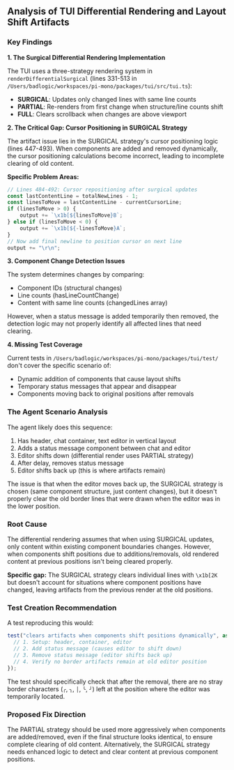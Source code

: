 ## Analysis of TUI Differential Rendering and Layout Shift Artifacts

### Key Findings

**1. The Surgical Differential Rendering Implementation**

The TUI uses a three-strategy rendering system in `renderDifferentialSurgical` (lines 331-513 in `/Users/badlogic/workspaces/pi-mono/packages/tui/src/tui.ts`):

- **SURGICAL**: Updates only changed lines with same line counts 
- **PARTIAL**: Re-renders from first change when structure/line counts shift
- **FULL**: Clears scrollback when changes are above viewport

**2. The Critical Gap: Cursor Positioning in SURGICAL Strategy**

The artifact issue lies in the SURGICAL strategy's cursor positioning logic (lines 447-493). When components are added and removed dynamically, the cursor positioning calculations become incorrect, leading to incomplete clearing of old content.

**Specific Problem Areas:**

```typescript
// Lines 484-492: Cursor repositioning after surgical updates
const lastContentLine = totalNewLines - 1;
const linesToMove = lastContentLine - currentCursorLine;
if (linesToMove > 0) {
    output += `\x1b[${linesToMove}B`;
} else if (linesToMove < 0) {
    output += `\x1b[${-linesToMove}A`;
}
// Now add final newline to position cursor on next line
output += "\r\n";
```

**3. Component Change Detection Issues**

The system determines changes by comparing:
- Component IDs (structural changes)
- Line counts (hasLineCountChange) 
- Content with same line counts (changedLines array)

However, when a status message is added temporarily then removed, the detection logic may not properly identify all affected lines that need clearing.

**4. Missing Test Coverage**

Current tests in `/Users/badlogic/workspaces/pi-mono/packages/tui/test/` don't cover the specific scenario of:
- Dynamic addition of components that cause layout shifts
- Temporary status messages that appear and disappear
- Components moving back to original positions after removals

### The Agent Scenario Analysis

The agent likely does this sequence:
1. Has header, chat container, text editor in vertical layout
2. Adds a status message component between chat and editor
3. Editor shifts down (differential render uses PARTIAL strategy)
4. After delay, removes status message 
5. Editor shifts back up (this is where artifacts remain)

The issue is that when the editor moves back up, the SURGICAL strategy is chosen (same component structure, just content changes), but it doesn't properly clear the old border lines that were drawn when the editor was in the lower position.

### Root Cause

The differential rendering assumes that when using SURGICAL updates, only content within existing component boundaries changes. However, when components shift positions due to additions/removals, old rendered content at previous positions isn't being cleared properly.

**Specific gap:** The SURGICAL strategy clears individual lines with `\x1b[2K` but doesn't account for situations where component positions have changed, leaving artifacts from the previous render at the old positions.

### Test Creation Recommendation

A test reproducing this would:

```typescript
test("clears artifacts when components shift positions dynamically", async () => {
  // 1. Setup: header, container, editor
  // 2. Add status message (causes editor to shift down)
  // 3. Remove status message (editor shifts back up) 
  // 4. Verify no border artifacts remain at old editor position
});
```

The test should specifically check that after the removal, there are no stray border characters (`╭`, `╮`, `│`, `╰`, `╯`) left at the position where the editor was temporarily located.

### Proposed Fix Direction

The PARTIAL strategy should be used more aggressively when components are added/removed, even if the final structure looks identical, to ensure complete clearing of old content. Alternatively, the SURGICAL strategy needs enhanced logic to detect and clear content at previous component positions.